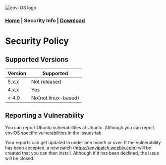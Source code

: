 ![envi OS logo](https://cdn.discordapp.com/attachments/877278030203088960/894623761410695178/unknown.png)
### [Home](https://lintine.github.io/EnviOS) | Security Info | [Download](https://lintine.github.io/EnviOS/DOWNLOAD)
# Security Policy

## Supported Versions

| Version | Supported          |
| ------- | ------------------ |
| 5.x.x   | Not released       |
| 4.x.x   | Yes                |
| < 4.0   | No(not linux-based)|

## Reporting a Vulnerability

You can report Ubuntu vulnerabilities at Ubuntu. Although you can report enviOS specific vulnerabilities in the Issues tab

Your reports can get updated in under one month or over. If the vulnerability has been accepted, a new patch (https://envipatch.weebly.com) will be created that you can then install.
Although if it has been declined, the Issue will be closed.
